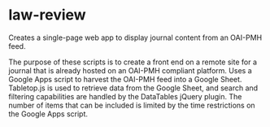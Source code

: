 # law-review
Creates a single-page web app to display journal content from an OAI-PMH feed.

The purpose of these scripts is to create a front end on a remote site for a journal that is already hosted on an OAI-PMH compliant platform. Uses a Google Apps script to harvest the OAI-PMH feed into a Google Sheet. Tabletop.js is used to retrieve data from the Google Sheet, and search and filtering capabilities are handled by the DataTables jQuery plugin. The number of items that can be included is limited by the time restrictions on the Google Apps script. 
